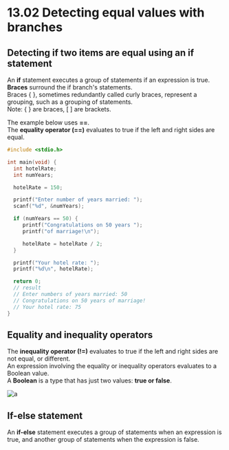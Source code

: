# 13.02 Detecting equal values with branches

## Detecting if two items are equal using an if statement
An **if** statement executes a group of statements if an expression is true.   
**Braces** surround the if branch's statements.   
Braces { }, sometimes redundantly called curly braces, represent a grouping, such as a grouping of statements.   
Note: { } are braces, [ ] are brackets.   

The example below uses **==**.   
The **equality operator (==)** evaluates to true if the left and right sides are equal.   

```c
#include <stdio.h>

int main(void) {
  int hotelRate;
  int numYears;

  hotelRate = 150;

  printf("Enter number of years married: ");
  scanf("%d", &numYears);

  if (numYears == 50) {
     printf("Congratulations on 50 years ");
     printf("of marriage!\n");

     hotelRate = hotelRate / 2;
  }

  printf("Your hotel rate: ");
  printf("%d\n", hotelRate);

  return 0;
  // result
  // Enter numbers of years married: 50
  // Congratulations on 50 years of marriage!
  // Your hotel rate: 75
}
```

## Equality and inequality operators
The **inequality operator (!=)** evaluates to true if the left and right sides are not equal, or different.   
An expression involving the equality or inequality operators evaluates to a Boolean value.   
A **Boolean** is a type that has just two values: **true or false**.   

![a](https://github.com/ijaejun1025/CIS224-Computer_Architecture/assets/154036705/a1781854-67a5-489f-8aee-653a9bb25df8)

## If-else statement
An **if-else** statement executes a group of statements when an expression is true, and another group of statements when the expression is false.   
